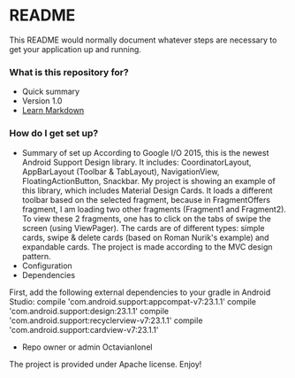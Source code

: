 # README #

This README would normally document whatever steps are necessary to get your application up and running.

### What is this repository for? ###

* Quick summary
* Version
1.0
* [Learn Markdown](https://bitbucket.org/tutorials/markdowndemo)

### How do I get set up? ###

* Summary of set up
According to Google I/O 2015, this is the newest Android Support Design library. It includes: CoordinatorLayout, AppBarLayout (Toolbar & TabLayout), NavigationView, FloatingActionButton, Snackbar. My project is showing an example of this library, which includes Material Design Cards. It loads a different toolbar based on the selected fragment, because in FragmentOffers fragment, I am loading two other fragments (Fragment1 and Fragment2). To view these 2 fragments, one has to click on the tabs of swipe the screen (using ViewPager). The cards are of different types: simple cards, swipe & delete cards (based on Roman Nurik's example) and expandable cards. The project is made according to the MVC design pattern. 
* Configuration
* Dependencies

First, add the following external dependencies to your gradle in Android Studio:
    compile 'com.android.support:appcompat-v7:23.1.1'
    compile 'com.android.support:design:23.1.1'
    compile 'com.android.support:recyclerview-v7:23.1.1'
    compile 'com.android.support:cardview-v7:23.1.1'


* Repo owner or admin
OctavianIonel

The project is provided under Apache license. Enjoy!
